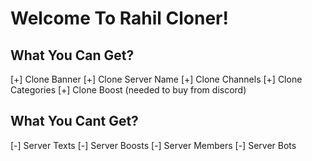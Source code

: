 # Welcome To Rahil Cloner!

## What You Can Get?

[+] Clone Banner
[+] Clone Server Name
[+] Clone Channels
[+] Clone Categories
[+] Clone Boost (needed to buy from discord)

## What You Cant Get?

[-] Server Texts
[-] Server Boosts
[-] Server Members
[-] Server Bots